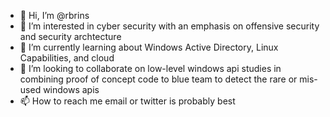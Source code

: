 - 👋 Hi, I’m @rbrins
- 👀 I’m interested in cyber security with an emphasis on offensive security and security archtecture
- 🌱 I’m currently learning about Windows Active Directory, Linux Capabilities, and cloud
- 💞️ I’m looking to collaborate on low-level windows api studies in combining proof of concept code to blue team to detect the rare or mis-used windows apis
- 📫 How to reach me email or twitter is probably best

<!---
rbrins/rbrins is a ✨ special ✨ repository because its `README.md` (this file) appears on your GitHub profile.
You can click the Preview link to take a look at your changes.
--->

